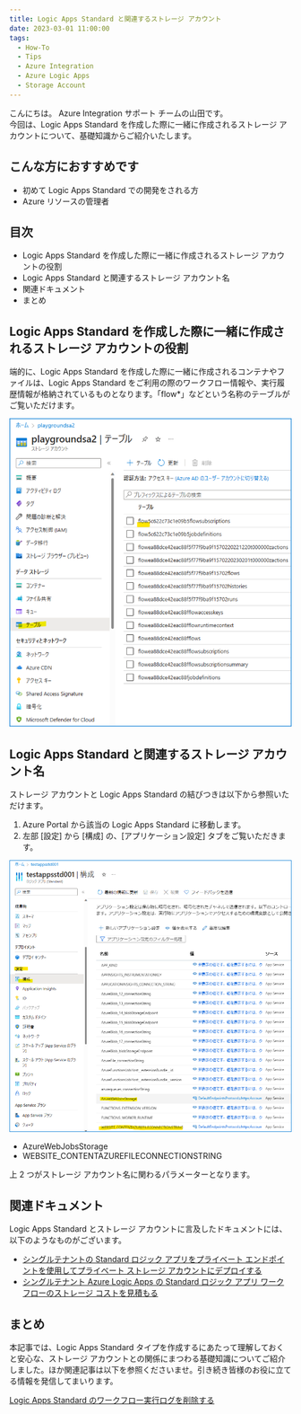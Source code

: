 ```yaml
---
title: Logic Apps Standard と関連するストレージ アカウント
date: 2023-03-01 11:00:00
tags:
  - How-To
  - Tips
  - Azure Integration
  - Azure Logic Apps 
  - Storage Account
---
```


こんにちは。  Azure Integration サポート チームの山田です。  
今回は、Logic Apps Standard を作成した際に一緒に作成されるストレージ アカウントについて、基礎知識からご紹介いたします。

<!-- more -->

## こんな方におすすめです
- 初めて Logic Apps Standard での開発をされる方
- Azure リソースの管理者

## 目次
- Logic Apps Standard を作成した際に一緒に作成されるストレージ アカウントの役割
- Logic Apps Standard と関連するストレージ アカウント名
- 関連ドキュメント
- まとめ

## Logic Apps Standard を作成した際に一緒に作成されるストレージ アカウントの役割

端的に、Logic Apps Standard を作成した際に一緒に作成されるコンテナやファイルは、Logic Apps Standard をご利用の際のワークフロー情報や、実行履歴情報が格納されているものとなります。「flow*」などという名称のテーブルがご覧いただけます。

![](StandardLogicApps-StorageAccount/StandardLogicApps-StorageAccount-1.png)

## Logic Apps Standard と関連するストレージ アカウント名

ストレージ アカウントと Logic Apps Standard の結びつきは以下から参照いただけます。

1. Azure Portal から該当の Logic Apps Standard に移動します。
2. 左部 [設定] から [構成] の、[アプリケーション設定] タブをご覧いただきます。 

![](StandardLogicApps-StorageAccount/StandardLogicApps-StorageAccount-2.png)

- AzureWebJobsStorage
- WEBSITE_CONTENTAZUREFILECONNECTIONSTRING

上 2 つがストレージ アカウント名に関わるパラメーターとなります。

## 関連ドキュメント

Logic Apps Standard とストレージ アカウントに言及したドキュメントには、以下のようなものがございます。

- [シングルテナントの Standard ロジック アプリをプライベート エンドポイントを使用してプライベート ストレージ アカウントにデプロイする](https://learn.microsoft.com/ja-jp/azure/logic-apps/deploy-single-tenant-logic-apps-private-storage-account)
- [シングルテナント Azure Logic Apps の Standard ロジック アプリ ワークフローのストレージ コストを見積もる](https://learn.microsoft.com/ja-jp/azure/logic-apps/estimate-storage-costs)

## まとめ

本記事では、Logic Apps Standard タイプを作成するにあたって理解しておくと安心な、ストレージ アカウントとの関係にまつわる基礎知識についてご紹介しました。ほか関連記事は以下を参照くださいませ。引き続き皆様のお役に立てる情報を発信してまいります。

[Logic Apps Standard のワークフロー実行ログを削除する](https://jpazinteg.github.io/blog/LogicApps/FlowHistoryClearner/)

